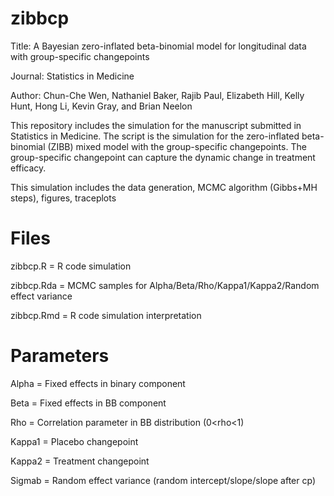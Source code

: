 # zibbcp
Title: A Bayesian zero-inflated beta-binomial model for longitudinal data with group-specific changepoints

Journal: Statistics in Medicine

Author: Chun-Che Wen, Nathaniel Baker, Rajib Paul, Elizabeth Hill, Kelly Hunt, Hong Li, Kevin Gray, and Brian Neelon

This repository includes the simulation for the manuscript submitted in Statistics in Medicine. The script is the simulation for the zero-inflated beta-binomial (ZIBB) mixed model with the group-specific changepoints. The group-specific changepoint can capture the dynamic change in treatment efficacy. 

This simulation includes the data generation, MCMC algorithm (Gibbs+MH steps), figures, traceplots

# Files
zibbcp.R   =  R code simulation

zibbcp.Rda =  MCMC samples for Alpha/Beta/Rho/Kappa1/Kappa2/Random effect variance

zibbcp.Rmd =  R code simulation interpretation 

# Parameters
Alpha  = Fixed effects in binary component 

Beta   = Fixed effects in BB component

Rho    = Correlation parameter in BB distribution (0<rho<1)

Kappa1 = Placebo changepoint

Kappa2 = Treatment changepoint

Sigmab = Random effect variance (random intercept/slope/slope after cp)
